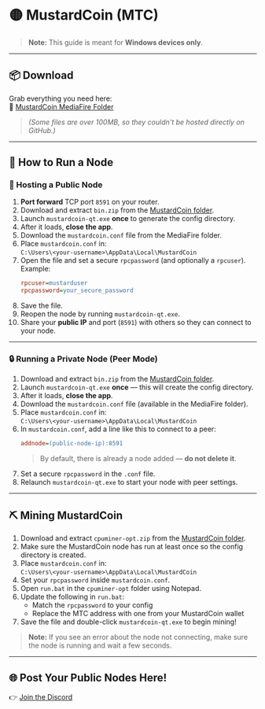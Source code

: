 # 🟡 MustardCoin (MTC)

> **Note:** This guide is meant for **Windows devices only**.

---

## 📦 Download

Grab everything you need here:  
🔗 [MustardCoin MediaFire Folder](https://www.mediafire.com/folder/1nx9no4h8u5rh/MustardCoin)

> *(Some files are over 100MB, so they couldn't be hosted directly on GitHub.)*

---

## 🚀 How to Run a Node

### 📡 Hosting a Public Node

1. **Port forward** TCP port `8591` on your router.
2. Download and extract `bin.zip` from the [MustardCoin folder](https://www.mediafire.com/folder/1nx9no4h8u5rh/MustardCoin).
3. Launch `mustardcoin-qt.exe` **once** to generate the config directory.
4. After it loads, **close the app**.
5. Download the `mustardcoin.conf` file from the MediaFire folder.
6. Place `mustardcoin.conf` in:  
   `C:\Users\<your-username>\AppData\Local\MustardCoin`
7. Open the file and set a secure `rpcpassword` (and optionally a `rpcuser`).  
   Example:
   ```ini
   rpcuser=mustarduser
   rpcpassword=your_secure_password
   ```
8. Save the file.
9. Reopen the node by running `mustardcoin-qt.exe`.
10. Share your **public IP** and port (`8591`) with others so they can connect to your node.

---

### 🔒 Running a Private Node (Peer Mode)

1. Download and extract `bin.zip` from the [MustardCoin folder](https://www.mediafire.com/folder/1nx9no4h8u5rh/MustardCoin).
2. Launch `mustardcoin-qt.exe` **once** — this will create the config directory.
3. After it loads, **close the app**.
4. Download the `mustardcoin.conf` file (available in the MediaFire folder).
5. Place `mustardcoin.conf` in:  
   `C:\Users\<your-username>\AppData\Local\MustardCoin`
6. In `mustardcoin.conf`, add a line like this to connect to a peer:  
   ```ini
   addnode=(public-node-ip):8591
   ```
   > By default, there is already a node added — **do not delete it**.
7. Set a secure `rpcpassword` in the `.conf` file.
8. Relaunch `mustardcoin-qt.exe` to start your node with peer settings.

---

## ⛏️ Mining MustardCoin

1. Download and extract `cpuminer-opt.zip` from the [MustardCoin folder](https://www.mediafire.com/folder/1nx9no4h8u5rh/MustardCoin).
2. Make sure the MustardCoin node has run at least once so the config directory is created.
3. Place `mustardcoin.conf` in:  
   `C:\Users\<your-username>\AppData\Local\MustardCoin`
4. Set your `rpcpassword` inside `mustardcoin.conf`.
5. Open `run.bat` in the `cpuminer-opt` folder using Notepad.
6. Update the following in `run.bat`:
   - Match the `rpcpassword` to your config
   - Replace the MTC address with one from your MustardCoin wallet
7. Save the file and double-click `mustardcoin-qt.exe` to begin mining!

> **Note:** If you see an error about the node not connecting, make sure the node is running and wait a few seconds.

---

## 🌐 Post Your Public Nodes Here!

👉 [Join the Discord](https://discord.gg/MkT3qH57HM)
